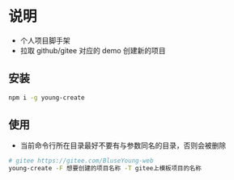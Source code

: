 # 说明

- 个人项目脚手架
- 拉取 github/gitee 对应的 demo 创建新的项目

## 安装

```bash
npm i -g young-create
```

## 使用

- 当前命令行所在目录最好不要有与参数同名的目录，否则会被删除

```bash
# gitee https://gitee.com/BluseYoung-web
young-create -F 想要创建的项目名称 -T gitee上模板项目的名称
```